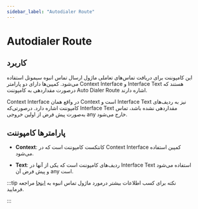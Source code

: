 ```yaml
---
sidebar_label: "َAutodialer Route"
---
```

<head>
  <title>مسیر تماس انبوه | مستندات سیموتل</title>
</head>

# Autodialer Route

## کاربرد
این کامپوننت برای دریافت تماس‌‌های تعاملی ماژول ارسال تماس انبوه سیموتل استفاده می‌‌شود. كمپین‌‌ها دارای دو پارامتر Context Interface و Interface Text هستند كه درصورت مقدار‌‌دهی به كامپوننت  Auto Dialer Route اشاره دارند.

Context Interface در واقع همان Context است و Interface Text نیز به ردیف‌‌های كامپوننت اشاره دارد. درصورتی‌‌كه Interface Text مقدار‌‌دهی نشده باشد، تماس به‌صورت پیش فرض از اولین خروجی any خارج می‌‌شود.



## پارامترها کامپوننت

- **Context**: كانتكست كامپوننت است كه در Context Interface كمپین استفاده می‌‌شود.

- **Text**: ردیف‌‌های كامپوننت است كه یكی از آنها در Interface Text استفاده می‌‌شود و پیش فرض آن any است.

:::tip نکته
برای کسب اطلاعات بیشتر درمورد ماژول تماس انبوه به [اینجا](/docs/autodialer/introad) مراجعه فرمایید.
 
:::
